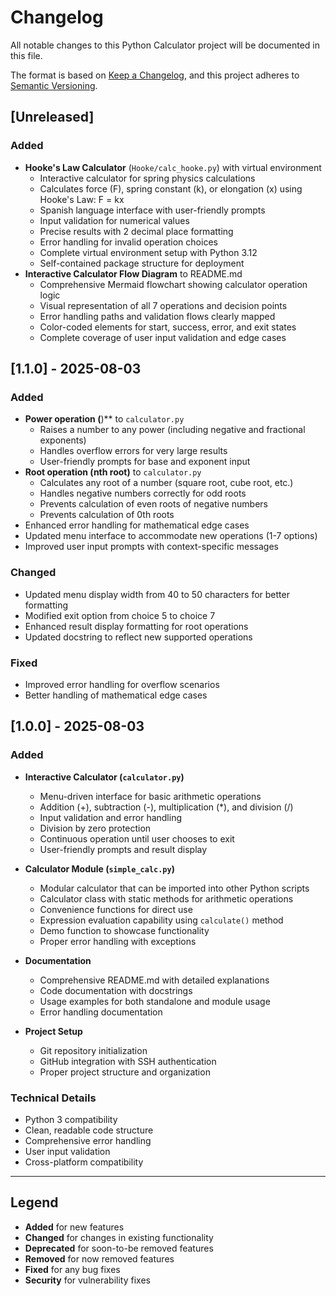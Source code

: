 # Changelog

All notable changes to this Python Calculator project will be documented in this file.

The format is based on [Keep a Changelog](https://keepachangelog.com/en/1.0.0/),
and this project adheres to [Semantic Versioning](https://semver.org/spec/v2.0.0.html).

## [Unreleased]

### Added
- **Hooke's Law Calculator** (`Hooke/calc_hooke.py`) with virtual environment
  - Interactive calculator for spring physics calculations
  - Calculates force (F), spring constant (k), or elongation (x) using Hooke's Law: F = kx
  - Spanish language interface with user-friendly prompts
  - Input validation for numerical values
  - Precise results with 2 decimal place formatting
  - Error handling for invalid operation choices
  - Complete virtual environment setup with Python 3.12
  - Self-contained package structure for deployment
- **Interactive Calculator Flow Diagram** to README.md
  - Comprehensive Mermaid flowchart showing calculator operation logic
  - Visual representation of all 7 operations and decision points
  - Error handling paths and validation flows clearly mapped
  - Color-coded elements for start, success, error, and exit states
  - Complete coverage of user input validation and edge cases

## [1.1.0] - 2025-08-03

### Added
- **Power operation (**)** to `calculator.py`
  - Raises a number to any power (including negative and fractional exponents)
  - Handles overflow errors for very large results
  - User-friendly prompts for base and exponent input
- **Root operation (nth root)** to `calculator.py`
  - Calculates any root of a number (square root, cube root, etc.)
  - Handles negative numbers correctly for odd roots
  - Prevents calculation of even roots of negative numbers
  - Prevents calculation of 0th roots
- Enhanced error handling for mathematical edge cases
- Updated menu interface to accommodate new operations (1-7 options)
- Improved user input prompts with context-specific messages

### Changed
- Updated menu display width from 40 to 50 characters for better formatting
- Modified exit option from choice 5 to choice 7
- Enhanced result display formatting for root operations
- Updated docstring to reflect new supported operations

### Fixed
- Improved error handling for overflow scenarios
- Better handling of mathematical edge cases

## [1.0.0] - 2025-08-03

### Added
- **Interactive Calculator (`calculator.py`)**
  - Menu-driven interface for basic arithmetic operations
  - Addition (+), subtraction (-), multiplication (*), and division (/)
  - Input validation and error handling
  - Division by zero protection
  - Continuous operation until user chooses to exit
  - User-friendly prompts and result display

- **Calculator Module (`simple_calc.py`)**
  - Modular calculator that can be imported into other Python scripts
  - Calculator class with static methods for arithmetic operations
  - Convenience functions for direct use
  - Expression evaluation capability using `calculate()` method
  - Demo function to showcase functionality
  - Proper error handling with exceptions

- **Documentation**
  - Comprehensive README.md with detailed explanations
  - Code documentation with docstrings
  - Usage examples for both standalone and module usage
  - Error handling documentation

- **Project Setup**
  - Git repository initialization
  - GitHub integration with SSH authentication
  - Proper project structure and organization

### Technical Details
- Python 3 compatibility
- Clean, readable code structure
- Comprehensive error handling
- User input validation
- Cross-platform compatibility

---

## Legend
- **Added** for new features
- **Changed** for changes in existing functionality
- **Deprecated** for soon-to-be removed features
- **Removed** for now removed features
- **Fixed** for any bug fixes
- **Security** for vulnerability fixes

